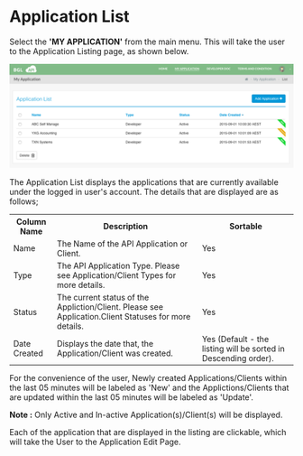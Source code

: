 # Application List

Select the **'MY APPLICATION'** from the main menu.  This will take the user to the Application Listing page, as shown below.

![Application Listing](../images/ApplicationListing.png)


The Application List displays the applications that are currently available under the logged in user's account.  The details that are displayed are as follows;


<table>
    <tr>
        <th>Column Name</th>
        <th>Description</th>
        <th>Sortable</th>
    </tr>
    <tr>
        <td>Name</td>
        <td>The Name of the API Application or Client.</td>
        <td>Yes</td>
    </tr>
    <tr>
        <td>Type</td>
        <td>The API Application Type.  Please see Application/Client Types for more details.</td>
        <td>Yes</td>
    </tr>
    <tr>
        <td>Status</td>
        <td>The current status of the Appliction/Client.  Please see Application.Client Statuses for more details.</td>
        <td>Yes</td>
    </tr>
    <tr>
        <td>Date Created</td>
        <td>Displays the date that, the Application/Client was created.</td>
        <td>Yes (Default - the listing will be sorted in Descending order).</td>
    </tr>
</table>

For the convenience of the user, Newly created Applications/Clients within the last 05 minutes will be labeled as 'New'  and the Applictions/Clients that are updated within the last 05 minutes will be labeled as 'Update'.

**Note :** Only Active and In-active Application(s)/Client(s) will be displayed.

Each of the application that are displayed in the listing are clickable, which will take the User to the Application Edit Page.
